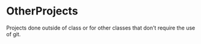 # OtherProjects
Projects done outside of class or for other classes that don't require the use of git. 
